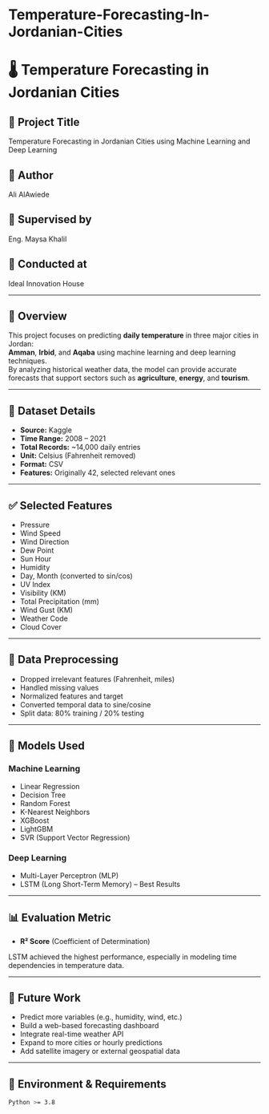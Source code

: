 # Temperature-Forecasting-In-Jordanian-Cities
# 🌡️ Temperature Forecasting in Jordanian Cities

## 🧠 Project Title  
Temperature Forecasting in Jordanian Cities using Machine Learning and Deep Learning

## 👤 Author  
Ali AlAwiede

## 🧭 Supervised by  
Eng. Maysa Khalil

## 🏢 Conducted at  
Ideal Innovation House

---

## 📌 Overview  
This project focuses on predicting **daily temperature** in three major cities in Jordan:  
**Amman**, **Irbid**, and **Aqaba** using machine learning and deep learning techniques.  
By analyzing historical weather data, the model can provide accurate forecasts that support sectors such as **agriculture**, **energy**, and **tourism**.

---

## 📂 Dataset Details  
- **Source:** Kaggle  
- **Time Range:** 2008 – 2021  
- **Total Records:** ~14,000 daily entries  
- **Unit:** Celsius (Fahrenheit removed)  
- **Format:** CSV  
- **Features:** Originally 42, selected relevant ones

---

## ✅ Selected Features  
- Pressure  
- Wind Speed  
- Wind Direction  
- Dew Point  
- Sun Hour  
- Humidity  
- Day, Month (converted to sin/cos)  
- UV Index  
- Visibility (KM)  
- Total Precipitation (mm)  
- Wind Gust (KM)  
- Weather Code  
- Cloud Cover  

---

## 🧹 Data Preprocessing  
- Dropped irrelevant features (Fahrenheit, miles)  
- Handled missing values  
- Normalized features and target  
- Converted temporal data to sine/cosine  
- Split data: 80% training / 20% testing

---

## 🤖 Models Used  

### Machine Learning
- Linear Regression  
- Decision Tree  
- Random Forest  
- K-Nearest Neighbors  
- XGBoost  
- LightGBM  
- SVR (Support Vector Regression)

### Deep Learning
- Multi-Layer Perceptron (MLP)  
- LSTM (Long Short-Term Memory) – Best Results

---

## 📊 Evaluation Metric  
- **R² Score** (Coefficient of Determination)

LSTM achieved the highest performance, especially in modeling time dependencies in temperature data.

---

## 🚀 Future Work  
- Predict more variables (e.g., humidity, wind, etc.)  
- Build a web-based forecasting dashboard  
- Integrate real-time weather API  
- Expand to more cities or hourly predictions  
- Add satellite imagery or external geospatial data

---

## 🧰 Environment & Requirements  

```bash
Python >= 3.8
